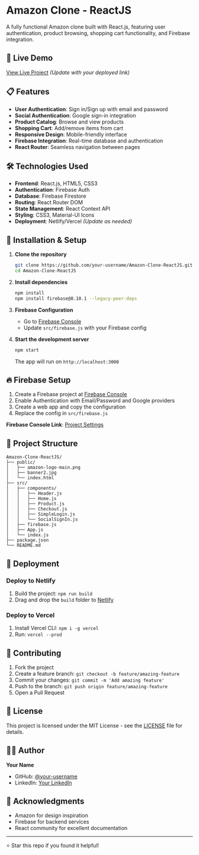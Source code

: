 # Amazon Clone - ReactJS

A fully functional Amazon clone built with React.js, featuring user authentication, product browsing, shopping cart functionality, and Firebase integration.

## 🚀 Live Demo
[View Live Project](https://your-amazon-clone.netlify.app) *(Update with your deployed link)*

## 📋 Features

- **User Authentication**: Sign in/Sign up with email and password
- **Social Authentication**: Google sign-in integration
- **Product Catalog**: Browse and view products
- **Shopping Cart**: Add/remove items from cart
- **Responsive Design**: Mobile-friendly interface
- **Firebase Integration**: Real-time database and authentication
- **React Router**: Seamless navigation between pages

## 🛠️ Technologies Used

- **Frontend**: React.js, HTML5, CSS3
- **Authentication**: Firebase Auth
- **Database**: Firebase Firestore
- **Routing**: React Router DOM
- **State Management**: React Context API
- **Styling**: CSS3, Material-UI Icons
- **Deployment**: Netlify/Vercel *(Update as needed)*

## 🔧 Installation & Setup

1. **Clone the repository**
   ```bash
   git clone https://github.com/your-username/Amazon-Clone-ReactJS.git
   cd Amazon-Clone-ReactJS
   ```

2. **Install dependencies**
   ```bash
   npm install
   npm install firebase@8.10.1 --legacy-peer-deps
   ```

3. **Firebase Configuration**
   - Go to [Firebase Console](https://console.firebase.google.com/u/0/project/clone-2d965/settings/general/web:NTUzNTFkZWQtODg2My00Y2UwLWE4NjktNWExZWFiNzMwM2Uw?nonce=1757175087827)
   - Update `src/firebase.js` with your Firebase config

4. **Start the development server**
   ```bash
   npm start
   ```
   The app will run on `http://localhost:3000`

## 🔥 Firebase Setup

1. Create a Firebase project at [Firebase Console](https://console.firebase.google.com/)
2. Enable Authentication with Email/Password and Google providers
3. Create a web app and copy the configuration
4. Replace the config in `src/firebase.js`

**Firebase Console Link**: [Project Settings](https://console.firebase.google.com/u/0/project/clone-2d965/settings/general/web:NTUzNTFkZWQtODg2My00Y2UwLWE4NjktNWExZWFiNzMwM2Uw?nonce=1757175087827)

## 📁 Project Structure

```
Amazon-Clone-ReactJS/
├── public/
│   ├── amazon-logo-main.png
│   ├── banner2.jpg
│   └── index.html
├── src/
│   ├── components/
│   │   ├── Header.js
│   │   ├── Home.js
│   │   ├── Product.js
│   │   ├── Checkout.js
│   │   ├── SimpleLogin.js
│   │   └── SocialSignIn.js
│   ├── firebase.js
│   ├── App.js
│   └── index.js
├── package.json
└── README.md
```

## 🚀 Deployment

### Deploy to Netlify
1. Build the project: `npm run build`
2. Drag and drop the `build` folder to [Netlify](https://netlify.com)

### Deploy to Vercel
1. Install Vercel CLI: `npm i -g vercel`
2. Run: `vercel --prod`

## 🤝 Contributing

1. Fork the project
2. Create a feature branch: `git checkout -b feature/amazing-feature`
3. Commit your changes: `git commit -m 'Add amazing feature'`
4. Push to the branch: `git push origin feature/amazing-feature`
5. Open a Pull Request

## 📝 License

This project is licensed under the MIT License - see the [LICENSE](LICENSE) file for details.

## 👨‍💻 Author

**Your Name**
- GitHub: [@your-username](https://github.com/your-username)
- LinkedIn: [Your LinkedIn](https://linkedin.com/in/your-profile)

## 🙏 Acknowledgments

- Amazon for design inspiration
- Firebase for backend services
- React community for excellent documentation

---

⭐ Star this repo if you found it helpful!
